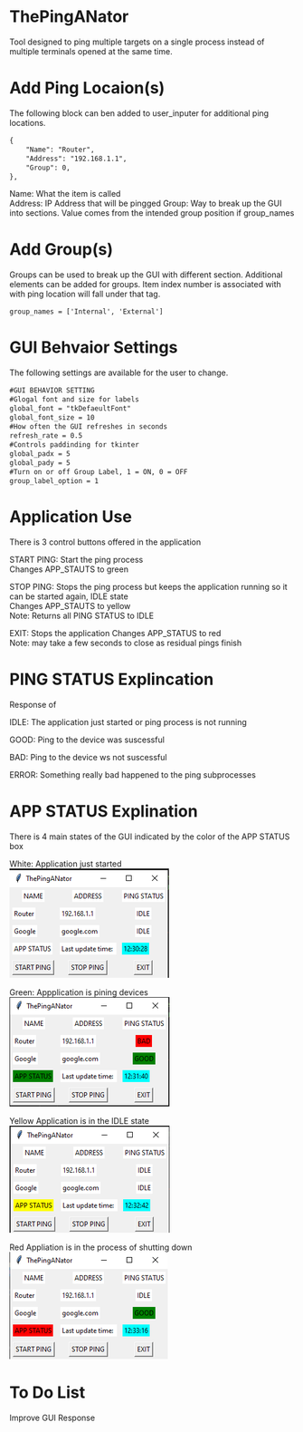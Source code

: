 # ThePingANator
Tool designed to ping multiple targets on a single process instead of multiple terminals opened at the same time.

# Add Ping Locaion(s)
The following block can ben added to user_inputer for additional ping locations.

    {
        "Name": "Router",
        "Address": "192.168.1.1",
        "Group": 0,
    },

Name: What the item is called  
Address: IP Address that will be pingged 
Group: Way to break up the GUI into sections. Value comes from the intended group position if group_names

# Add Group(s)
Groups can be used to break up the GUI with different section. Additional elements can be added for groups. Item index number is associated with with ping location will fall under that tag.

    group_names = ['Internal', 'External']

# GUI Behvaior Settings
The following settings are available for the user to change.

    #GUI BEHAVIOR SETTING
    #Glogal font and size for labels
    global_font = "tkDefaeultFont"
    global_font_size = 10
    #How often the GUI refreshes in seconds
    refresh_rate = 0.5
    #Controls paddinding for tkinter
    global_padx = 5
    global_pady = 5
    #Turn on or off Group Label, 1 = ON, 0 = OFF
    group_label_option = 1  

# Application Use
There is 3 control buttons offered in the application

START PING:
    Start the ping process  
    Changes APP_STAUTS to green  

STOP PING:
    Stops the ping process but keeps the application running so it can be started again, IDLE state  
    Changes APP_STAUTS to yellow  
    Note: Returns all PING STATUS to IDLE  

EXIT: 
    Stops the application
    Changes APP_STATUS to red  
    Note: may take a few seconds to close as residual pings finish  

# PING STATUS Explincation
Response of 

IDLE: The application just started or ping process is not running

GOOD: Ping to the device was suscessful

BAD: Ping to the device ws not suscessful 

ERROR: Something really bad happened to the ping subprocesses

# APP STATUS Explination
There is 4 main states of the GUI indicated by the color of the APP STATUS box

White:
    Application just started  
    ![white](/Photos/WHITE.png)

Green:
    Appplication is pining devices  
    ![green](/Photos/GREEN.png)

Yellow
    Application is in the IDLE state  
    ![yellow](/Photos/YELLOW.png)

Red
    Appliation is in the process of shutting down  
    ![red](/Photos/RED.png)

# To Do List  
Improve GUI Response